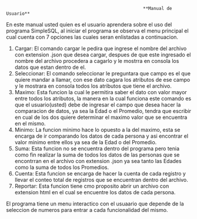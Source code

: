                                                         **Manual de Usuario**
En este manual usted quien es el usuario aprendera sobre el uso del programa SimpleSQL, al iniciar el programa se observa el menu principal el cual cuenta con 7 opciones las cuales seran enlistadas a continuacion.
1. Cargar: El comando cargar le pedira que ingrese el nombre del archivo con extension .json que desea cargar, despues de que este ingresado el nombre del archivo procedera a cagarlo y le mostrra en consola los datos que estan dentro de el.
2. Seleccionar: El comando seleccionar le preguntara que campo es el que quiere mandar a llamar, con ese dato cagara los atributos de ese campo y le mostrara en consola todos los atributos que tiene el archivo.
3. Maximo: Esta funcion la cual le permitira saber el dato con valor mayor entre todos los atributos, la manera en la cual funciona este comando es que el usuario(usted) debe de ingresar el campo que desea hacer la comparacion de datos, ya sea la Edad o el Promedio, tendra que escribir en cual de los dos quiere determinar el maximo valor que se encuentra en el mismo.
4. Minimo: La funcion minimo hace lo opuesto a la del maximo, esta se encarga de ir comparando los datos de cada persona y asi encontrar el valor minimo entre ellos ya sea de la Edad o del Promedio.
5. Suma: Esta funcion no se encuentra dentro del programa pero tenia como fin realizar la suma de todos los datos de las personas que se encontrran en el archivo con extension .json ya sea tanto las Edades como la suma de todos los Promedios.
6. Cuenta: Esta funcion se encarga de hacer la cuenta de cada registro y llevar el conteo total de registros que se encuentran dentro del archivo.
7. Reportar: Esta funcion tiene cmo proposito abrir un archivo con extension html en el cual se encuentre los datos de cada persona.

El programa tiene un menu interactico con el usuaario que depende de la seleccion de numeros para entrar a cada funcionalidad del mismo.

